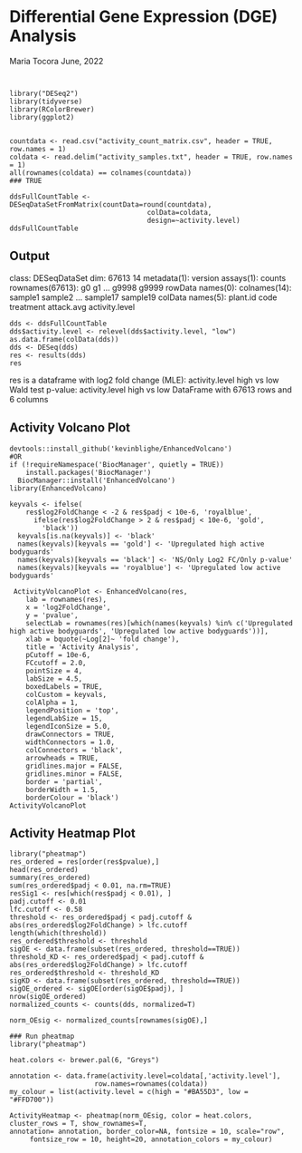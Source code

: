 Differential Gene Expression (DGE) Analysis 
================
Maria Tocora
June, 2022

```{r Install and Load Packages}


library("DESeq2")
library(tidyverse)
library(RColorBrewer)
library(ggplot2)


countdata <- read.csv("activity_count_matrix.csv", header = TRUE, row.names = 1)
coldata <- read.delim("activity_samples.txt", header = TRUE, row.names = 1)
all(rownames(coldata) == colnames(countdata))
### TRUE 

ddsFullCountTable <- DESeqDataSetFromMatrix(countData=round(countdata), 
                                  colData=coldata, 
                                  design=~activity.level)
ddsFullCountTable
```

## Output
class: DESeqDataSet 
dim: 67613 14 
metadata(1): version
assays(1): counts
rownames(67613): g0 g1 ... g9998 g9999
rowData names(0):
colnames(14): sample1 sample2 ... sample17 sample19
colData names(5): plant.id code treatment attack.avg activity.level

```{r Install and Load Packages}
dds <- ddsFullCountTable
dds$activity.level <- relevel(dds$activity.level, "low")
as.data.frame(colData(dds))
dds <- DESeq(dds)
res <- results(dds)
res
````
res is a dataframe with 
log2 fold change (MLE): activity.level high vs low 
Wald test p-value: activity.level high vs low 
DataFrame with 67613 rows and 6 columns


## __Activity Volcano Plot__
```{r Install and Load Packages}
devtools::install_github('kevinblighe/EnhancedVolcano')
#OR
if (!requireNamespace('BiocManager', quietly = TRUE))
    install.packages('BiocManager')
  BiocManager::install('EnhancedVolcano')
library(EnhancedVolcano)
```

```{r Install and Load Packages}
keyvals <- ifelse(
    res$log2FoldChange < -2 & res$padj < 10e-6, 'royalblue',
      ifelse(res$log2FoldChange > 2 & res$padj < 10e-6, 'gold',
        'black')) 
  keyvals[is.na(keyvals)] <- 'black'
  names(keyvals)[keyvals == 'gold'] <- 'Upregulated high active bodyguards'
  names(keyvals)[keyvals == 'black'] <- 'NS/Only Log2 FC/Only p-value'
  names(keyvals)[keyvals == 'royalblue'] <- 'Upregulated low active bodyguards'
  
 ActivityVolcanoPlot <- EnhancedVolcano(res,
    lab = rownames(res),
    x = 'log2FoldChange',
    y = 'pvalue',
    selectLab = rownames(res)[which(names(keyvals) %in% c('Upregulated high active bodyguards', 'Upregulated low active bodyguards'))],
    xlab = bquote(~Log[2]~ 'fold change'),
    title = 'Activity Analysis',
    pCutoff = 10e-6,
    FCcutoff = 2.0,
    pointSize = 4,
    labSize = 4.5,
    boxedLabels = TRUE,
    colCustom = keyvals,
    colAlpha = 1,
    legendPosition = 'top',
    legendLabSize = 15,
    legendIconSize = 5.0,
    drawConnectors = TRUE,
    widthConnectors = 1.0,
    colConnectors = 'black',
    arrowheads = TRUE,
    gridlines.major = FALSE,
    gridlines.minor = FALSE,
    border = 'partial',
    borderWidth = 1.5,
    borderColour = 'black')
ActivityVolcanoPlot
```

## __Activity Heatmap Plot__

```{r Install and Load Packages}
library("pheatmap")
res_ordered = res[order(res$pvalue),]
head(res_ordered)
summary(res_ordered)
sum(res_ordered$padj < 0.01, na.rm=TRUE)
resSig1 <- res[which(res$padj < 0.01), ]
padj.cutoff <- 0.01
lfc.cutoff <- 0.58
threshold <- res_ordered$padj < padj.cutoff & abs(res_ordered$log2FoldChange) > lfc.cutoff
length(which(threshold))
res_ordered$threshold <- threshold   
sigOE <- data.frame(subset(res_ordered, threshold==TRUE))
threshold_KD <- res_ordered$padj < padj.cutoff & abs(res_ordered$log2FoldChange) > lfc.cutoff
res_ordered$threshold <- threshold_KD
sigKD <- data.frame(subset(res_ordered, threshold==TRUE))
sigOE_ordered <- sigOE[order(sigOE$padj), ]
nrow(sigOE_ordered)
normalized_counts <- counts(dds, normalized=T)

norm_OEsig <- normalized_counts[rownames(sigOE),]

### Run pheatmap
library("pheatmap")

heat.colors <- brewer.pal(6, "Greys")

annotation <- data.frame(activity.level=coldata[,'activity.level'], 
                     row.names=rownames(coldata))
my_colour = list(activity.level = c(high = "#BA55D3", low = "#FFD700"))

ActivityHeatmap <- pheatmap(norm_OEsig, color = heat.colors, cluster_rows = T, show_rownames=T,
annotation= annotation, border_color=NA, fontsize = 10, scale="row",
     fontsize_row = 10, height=20, annotation_colors = my_colour)

```

